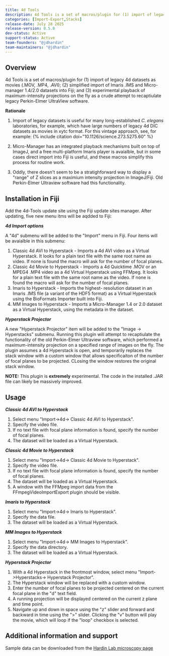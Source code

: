 ```yaml
---
title: 4d Tools
description: 4d Tools is a set of macros/plugin for (1) import of legacy 4d datasets as movies (.MOV, .MP4, .AVI); (2) simplified import of Imaris .IMS and Micro-manager 1.4/2.0 datasets into Fiji; and (3) experimental playback of maximum-intensity projections on the fly as a crude attempt to recaptiulate legacy Perkin-Elmer UltraView software.
categories: [Import-Export,Stacks]
release-date: July 28 2025
release-version: 0.5.0
dev-status: Active
support-status: Active
team-founders: "@jdhardin"
team-maintainers: "@jdhardin"
---
```


## Overview

4d Tools is a set of macros/plugin for (1) import of legacy 4d datasets as movies (.MOV, .MP4, .AVI); (2) simplified import of Imaris .IMS and Micro-manager 1.4/2.0 datasets into Fiji; and (3) experimental playback of maximum-intensity projections on the fly as a crude attempt to recaptiulate legacy Perkin-Elmer UltraView software.

**Rationale**
1. Import of legacy datasets is useful for many long-established *C. elegans* laboratories, for example, which have large numbers of legacy 4d DIC datasets as movies in xytc format. For this vintage approach, see, for example:
   {% include citation doi="10.1126/science.273.5275.60" %}

2. Micro-Manager has an integrated playback mechanisms built on top of ImageJ, and a free multi-platform Imaris player is avaialble, but in some cases direct import into Fiji is useful, and these macros simplify this process for routine work.

3. Oddly, there doesn't seem to be a stratighforward way to display a "range" of Z slices as a maximium intensity projection in ImageJ/Fiji. Old Perkin-Elmer Ultraview software had this functionality.

## Installation in Fiji

Add the 4d-Tools update site using the Fiji update sites manager. After updating, five new menu itms will be aqdded to Fiji:

***4d Import options***

A "4d" submenu will be added to the "Import" menu in Fiji. Four items will be avaialble in this submenu:
1. Classic 4d AVI to Hyperstack - Imports a 4d AVI video as a  Virtual Hyperstack. It looks for a plain text file with the same root name as video. If none is found the macro will ask for the number of focal planes.
2. Classic 4d Movie to Hyperstack - Imports a 4d Quicktime .MOV or an MPEG4 .MP4 video as a 4d Virtual Hyperstack using FFMpeg. It looks for a plain text file with the same root name as the video. If none is found the macro will ask for the number of focal planes.
3. Imaris to Hyperstack - Imports the highest- resolution dataset in an Imaris .IMS file (a variant of the HDF5 format) as a Virtual Hyperstack using the BioFormats Importer built into Fiji.
4. MM Images to Hyperstack - Imports a Micro-Manager 1.4 or 2.0 dataset as a Virtual Hyperstack, using the metadata in the dataset.

***Hyperstack Projector***

A new "Hyperstack Projector" item will be added to the "Image -> Hyperstacks" submenu. Running this plugin will attempt to recaptiulate the functionality of the old Perkin-Elmer Ultraview software, which performed a maximum-intensity projection on a specified range of images on the fly. The plugin assumes a 4d Hyperstack is open, and temporarily replaces the stack window with a custom window that allows specificaiton of the number of focal planes to be projected. CLosing the window restores the original stack window.

**NOTE:** This plugin is **extremely** experimental. The code in the installed .JAR file can likely be massively improved.


## Usage
***Classic 4d AVI to Hyperstack***

1. Select menu "Import->4d-> Classic 4d AVI to Hyperstack".
2. Specify the video file.
3. If no text file with focal plane information is found, specify the number of focal planes.
4. The dataset will be loaded as a Virtual Hyperstack.

***Classic 4d Movie to Hyperstack***

1. Select menu "Import->4d-> Classic 4d Movie to Hyperstack".
2. Specify the video file.
3. If no text file with focal plane information is found, specify the number of focal planes.
4. The dataset will be loaded as a Virtual Hyperstack.
5. A window with the FFMpeg import data from the FFmpegVideoImportExport plugin should be visible.

***Imaris to Hyperstack***

1. Select menu "Import->4d-> Imaris to Hyperstack".
2. Specify the data file.
3. The dataset will be loaded as a Virtual Hyperstack.

***MM Images to Hyperstack***

1. Select menu "Import->4d-> MM Images to Hyperstack".
2. Specify the data directory.
3. The dataset will be loaded as a Virtual Hyperstack.

***Hyperstack Projector***

1. With a 4d Hyperstack in the frontmost window, select menu "Import->Hyperstacks-> Hyperstack Projector".
2. The Hyperstack window will be replaced with a custom window.
3. Enter the number of focal planes to be projected centered on the current focal plane in the "d" text field.
4. A running projection will be displayed centered on the current z plane and time point.
5. Navigate up and down in space using the "z" slider and forward and backward in time using the ">" slider. Clicking the "v" button will play the movie, which will loop if the "loop" checkbox is selected.

## Additional information and support

Sample data can be downloaded from the [Hardin Lab microscopy page](https://worms.zoology.wisc.edu/research/microscopy/)
